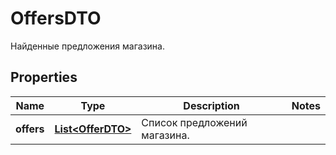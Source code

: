 

# OffersDTO

Найденные предложения магазина.

## Properties

| Name | Type | Description | Notes |
|------------ | ------------- | ------------- | -------------|
|**offers** | [**List&lt;OfferDTO&gt;**](OfferDTO.md) | Список предложений магазина. |  |



